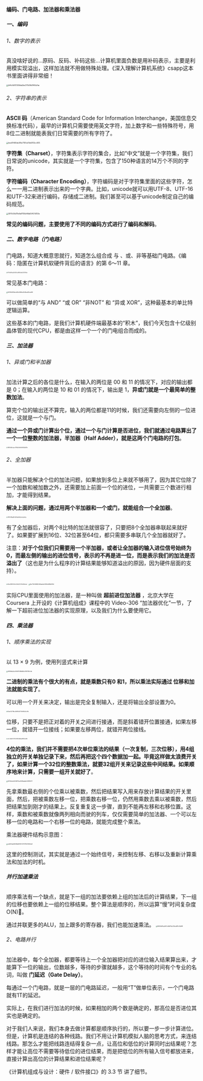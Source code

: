 #### 编码、门电路、加法器和乘法器

##### 一、编码

###### 1、数字的表示

真没啥好说的...原码、反码、补码这些...计算机里面负数是用补码表示，主要是利用模实现溢出，这样加法就不用做特殊处理。《深入理解计算机系统》csapp这本书里面讲得非常细！

<img src="https://liuyang-picbed.oss-cn-shanghai.aliyuncs.com/img/bf4cfd001308da2be317b08d1f40a7ae.jpg" alt="bf4cfd001308da2be317b08d1f40a7ae" style="zoom:33%;" />

###### 2、字符串的表示

**ASCII 码**（American Standard Code for Information Interchange，美国信息交换标准代码），最早的计算机只需要使用英文字符，加上数字和一些特殊符号，用8位二进制就能表我们日常需要的所有字符了。

<img src="https://liuyang-picbed.oss-cn-shanghai.aliyuncs.com/img/bee81480de3f6e7181cb7bb5f55cc805.png" alt="bee81480de3f6e7181cb7bb5f55cc805" style="zoom:33%;" />

**字符集（Charset）**，字符集表示字符的集合，比如“中文”就是一个字符集，我们日常说的unicode，其实就是一个字符集，包含了150种语言的14万个不同的字符。

**字符编码（Character Encoding）**，字符编码是对于字符集里面的这些字符，怎么一一用二进制表示出来的一个字典。比如，unicode就可以用UTF-8、UTF-16和UTF-32来进行编码，存储成二进制。我们甚至可以基于unicode制定自己的编码规范。

<img src="https://liuyang-picbed.oss-cn-shanghai.aliyuncs.com/img/9911c58d79e8a1f106d48a83457d193e.jpg" alt="9911c58d79e8a1f106d48a83457d193e" style="zoom:33%;" />

**常见的编码问题，主要使用了不同的编码方式进行了编码和解码**。

##### 二、数字电路（门电路）

门电路，知道大概意思就行，知道怎么组合成 与 、或、非等基础门电路。《编码：隐匿在计算机软硬件背后的语言》的第 6～11 章。

<img src="https://liuyang-picbed.oss-cn-shanghai.aliyuncs.com/img/977b09f3a334304c2861c6b420217b5e.jpg" alt="977b09f3a334304c2861c6b420217b5e" style="zoom: 20%;" />

常见基本门电路：

<img src="https://liuyang-picbed.oss-cn-shanghai.aliyuncs.com/img/94194480bcfd3b5366e4649ee80de4f6.jpg" alt="94194480bcfd3b5366e4649ee80de4f6" style="zoom:25%;" />

可以做简单的“与 AND” “或 OR” “非NOT” 和 “异或 XOR”，这种最基本的单比特逻辑运算。

这些基本的门电路，是我们计算机硬件端最基本的“积木”，我们今天包含十亿级别晶体管的现代CPU，都是由这样一个一个的门电组合而成的。

##### 三、加法器

###### 1、异或门和半加器

加法计算之后的各位是什么，在输入的两位是 00 和 11 的情况下，对应的输出都是 0；在输入的两位是 10 和 01 的情况下，输出是 1，**异或门就是一个最简单的整数加法**。

算完个位的输出还不算完，输入的两位都是11的时候，我们还需要向左侧的一位进位，这就是一个与门。

**通过一个异或门计算出个位，通过一个与门计算是否进位，我们就通过电路算出了一个一位整数的加法器，半加器（Half Adder），就是这两个门电路的打包**。

<img src="https://liuyang-picbed.oss-cn-shanghai.aliyuncs.com/img/5860fd8c4ace079b40e66b9568d2b81e.jpg" alt="5860fd8c4ace079b40e66b9568d2b81e" style="zoom: 20%;" />

###### 2、全加器

半加器只能解决个位的加法问题，如果放到多位上来就不够用了，因为其它位除了一个加数和被加数之外，还需要加上前面一个位的进位，一共需要三个数进行相加，才能得到结果。

**解决上面的问题，通过用两个半加器和一个或门，就能组合一个全加器**。

<img src="https://liuyang-picbed.oss-cn-shanghai.aliyuncs.com/img/3f11f278ba8f24209a56fb3ee1ca9e2a.jpg" alt="3f11f278ba8f24209a56fb3ee1ca9e2a" style="zoom: 20%;" />

有了全加器后，对两个8比特的加法就很容了，只要把8个全加器串联起来就好了。如果要扩展到16位、32位甚至64位，都只需要多串联几个全加器就好了。

注意：**对于个位我们只需要用一个半加器，或者让全加器的输入进位信号始终为0，而最左侧的输出的进位信号，表示的不再是进一位，而是表示我们的加法是否溢出了**（这也是为什么程序的计算结果能够知道溢出的原因，因为硬件层面的支持）。

<img src="https://liuyang-picbed.oss-cn-shanghai.aliyuncs.com/img/68cd38910f526c149d232720b82b6ca1.jpeg" alt="68cd38910f526c149d232720b82b6ca1" style="zoom: 20%;" />

<img src="https://liuyang-picbed.oss-cn-shanghai.aliyuncs.com/img/8a7740f698236fda4e5f900d88fdf194.jpg" alt="8a7740f698236fda4e5f900d88fdf194" style="zoom:25%;" />

实际CPU里面使用的加法器，是一种叫做 **超前进位加法器** ，北京大学在 Coursera 上开设的《计算机组成》课程中的 Video-306 “加法器优化”一节，了解一下超前进位加法器的实现原理，以及我们为什么要使用它。

##### 四、乘法器

###### 1、顺序乘法的实现

以 13 × 9 为例，使用列竖式来计算 

<img src="https://liuyang-picbed.oss-cn-shanghai.aliyuncs.com/img/498fdfa2dc95631068d65e0ff5769c4b.jpg" alt="498fdfa2dc95631068d65e0ff5769c4b" style="zoom:25%;" />

**二进制的乘法有个很大的有点，就是乘数只有0 和1，所以乘法实际通过 位移和加法就能实现了**。

可以用一个开关来决定，输出是完全复制输入，还是将输出全部设置为0。

<img src="https://liuyang-picbed.oss-cn-shanghai.aliyuncs.com/img/02ae32716bc3bf165d177dfe80d2c09c.jpg" alt="02ae32716bc3bf165d177dfe80d2c09c" style="zoom:22%;" />

位移，只要不是把正对着的开关之间进行接通，而是斜着错开位置接通，如果左移一位，就错开一位接线；如果要左移两位，就错开两位接线。

<img src="https://liuyang-picbed.oss-cn-shanghai.aliyuncs.com/img/e4c7ddb75731030930d38adf967b2d95.jpg" alt="e4c7ddb75731030930d38adf967b2d95" style="zoom:20%;" />

**4位的乘法，我们并不需要把4次单位乘法的结果（一次复制，三次位移），用4组独立的开关单独记录下来，然后再把这个四个数据加一起。毕竟这样做太浪费开关了，如果计算一个32位的整数乘法，就要32组开关来记录这些中间结果。如果顺序地来计算，只需要一组开关就好了**。

<img src="https://liuyang-picbed.oss-cn-shanghai.aliyuncs.com/img/0615e5e4406617ee6584adbb929f9571.jpeg" alt="0615e5e4406617ee6584adbb929f9571" style="zoom: 25%;" />

先拿乘数最右侧的个位乘以被乘数，然后把结果写入用来存放计算结果的开关里面，然后，把被乘数左移一位，把乘数右移一位，仍然用乘数去乘以被乘数，然后把结果加到刚才的结果上。反复重复这一步骤，直到不能再左移和右移位置。这样，乘数和被乘数就像两列相向而驶的列车，仅仅需要简单的加法器、一个可以左移一位的电路和一个右移一位的电路，就能完成整个乘法。

乘法器硬件结构示意图：

<img src="https://liuyang-picbed.oss-cn-shanghai.aliyuncs.com/img/cb809de19088d08767279715f07482e9.jpg" alt="cb809de19088d08767279715f07482e9" style="zoom:25%;" />

这里的控制测试，其实就是通过一个始终信号，来控制左移、右移以及重新计算乘法和加法的时机。



###### **并行加速乘法**

顺序乘法有一个缺点，就是下一组的加法要依赖上组的加法后的计算结果，下一组的位移也要依赖上一组的位移结果。整个算法是顺序的，所以运算“慢”时间复杂度O(N)。

通过并联更多的ALU，加上跟多的寄存器，我们也能加速乘法。
<img src="https://liuyang-picbed.oss-cn-shanghai.aliyuncs.com/img/6646b90ea563c6b87dc20bbd81c54b98.jpeg" alt="6646b90ea563c6b87dc20bbd81c54b98" style="zoom:25%;" />

###### 2、电路并行

加法器中，每个全加器，都要等待上一个全加器把对应的进位输入结果算出来，才能算下一位的输出，位数越多，等待的步骤就越多，这个等待的时间有个专业的名词，叫做 **门延迟（Gate Delay）**。

每通过一个门电路，就是一层的门电路延迟，一般用“T”做单位表示，一个门电路就有1T的延迟。

实际上，在我们进行加法的时候，如果相加的两个数是确定的，那高位是否进位其实也是确定的。

对于我们人来说，我们本身去做计算都是顺序执行的，所以要一步一步计算进位。但是，计算机是连结的各种线路。我们不用让计算机模拟人脑的思考方式，来连结线路。那怎么才能把线路连结得复杂一点，让高位和低位的计算同时出结果呢？怎样才能让高位不需要等待低位的进位结果，而是把低位的所有输入信号都放进来，直接计算出高位的计算结果和进位结果呢？

《计算机组成与设计：硬件 / 软件接口》的 3.3 节  讲了细节。